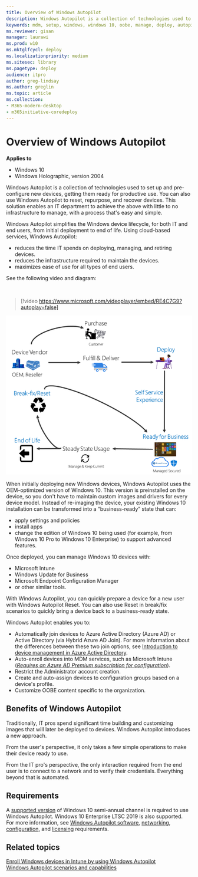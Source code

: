 ```yaml
---
title: Overview of Windows Autopilot
description: Windows Autopilot is a collection of technologies used to set up and pre-configure new devices, getting them ready for productive use. 
keywords: mdm, setup, windows, windows 10, oobe, manage, deploy, autopilot, ztd, zero-touch, partner, msfb, intune
ms.reviewer: gisan
manager: laurawi
ms.prod: w10
ms.mktglfcycl: deploy
ms.localizationpriority: medium
ms.sitesec: library
ms.pagetype: deploy
audience: itpro
author: greg-lindsay
ms.author: greglin
ms.topic: article
ms.collection: 
- M365-modern-desktop
- m365initiative-coredeploy
---
```



# Overview of Windows Autopilot

**Applies to**

- Windows 10
- Windows Holographic, version 2004

Windows Autopilot is a collection of technologies used to set up and pre-configure new devices, getting them ready for productive use. You can also use Windows Autopilot to reset, repurpose, and recover devices. This solution enables an IT department to achieve the above with little to no infrastructure to manage, with a process that's easy and simple.

Windows Autopilot simplifies the Windows device lifecycle, for both IT and end users, from initial deployment to end of life. Using cloud-based services, Windows Autopilot:
- reduces the time IT spends on deploying, managing, and retiring devices.
- reduces the infrastructure required to maintain the devices.
- maximizes ease of use for all types of end users.

See the following video and diagram:

&nbsp;

> [!video https://www.microsoft.com/videoplayer/embed/RE4C7G9?autoplay=false]

![Process overview](images/image1.png)

When initially deploying new Windows devices, Windows Autopilot uses the OEM-optimized version of Windows 10. This version is preinstalled on the device, so you don't have to maintain custom images and drivers for every device model. Instead of re-imaging the device, your existing Windows 10 installation can be transformed into a “business-ready” state that can:
- apply settings and policies
- install apps
- change the edition of Windows 10 being used (for example, from Windows 10 Pro to Windows 10 Enterprise) to support advanced features.

Once deployed, you can manage Windows 10 devices with:
- Microsoft Intune
- Windows Update for Business
- Microsoft Endpoint Configuration Manager
- or other similar tools.

With Windows Autopilot, you can quickly prepare a device for a new user with Windows Autopilot Reset. You can also use Reset in break/fix scenarios to quickly bring a device back to a business-ready state.

Windows Autopilot enables you to:
* Automatically join devices to Azure Active Directory (Azure AD) or Active Directory (via Hybrid Azure AD Join). For more information about the differences between these two join options, see [Introduction to device management in Azure Active Directory](/azure/active-directory/device-management-introduction).
* Auto-enroll devices into MDM services, such as Microsoft Intune ([*Requires an Azure AD Premium subscription for configuration*](https://techcommunity.microsoft.com/t5/Azure-Active-Directory-Identity/Windows-10-Azure-AD-and-Microsoft-Intune-Automatic-MDM/ba-p/244067)).
* Restrict the Administrator account creation.
* Create and auto-assign devices to configuration groups based on a device's profile.
* Customize OOBE content specific to the organization.

## Benefits of Windows Autopilot

Traditionally, IT pros spend significant time building and customizing images that will later be deployed to devices. Windows Autopilot introduces a new approach.

From the user's perspective, it only takes a few simple operations to make their device ready to use.

From the IT pro's perspective, the only interaction required from the end user is to connect to a network and to verify their credentials. Everything beyond that is automated.

## Requirements

A [supported version](/windows/release-information/) of Windows 10 semi-annual channel is required to use Windows Autopilot. Windows 10 Enterprise LTSC 2019 is also supported. For more information, see [Windows Autopilot software](software-requirements.md), [networking](networking-requirements.md), [configuration](configuration-requirements.md), and [licensing](licensing-requirements.md) requirements.

## Related topics

[Enroll Windows devices in Intune by using Windows Autopilot](/intune/enrollment-autopilot)<br>
[Windows Autopilot scenarios and capabilities](windows-autopilot-scenarios.md)